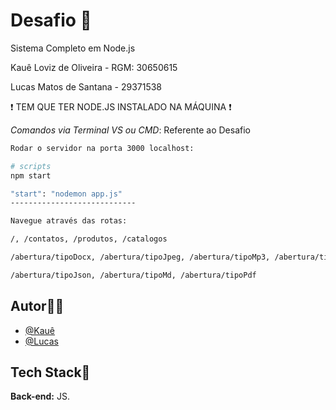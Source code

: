 # Desafio 🎲
Sistema Completo em Node.js

Kauê Loviz de Oliveira - RGM: 30650615

Lucas Matos de Santana - 29371538

❗ TEM QUE TER NODE.JS INSTALADO NA MÁQUINA ❗

*Comandos via Terminal VS ou CMD*: Referente ao Desafio
```bash
Rodar o servidor na porta 3000 localhost:

# scripts
npm start

"start": "nodemon app.js"
----------------------------

Navegue através das rotas:

/, /contatos, /produtos, /catalogos

/abertura/tipoDocx, /abertura/tipoJpeg, /abertura/tipoMp3, /abertura/tipoMp4 

/abertura/tipoJson, /abertura/tipoMd, /abertura/tipoPdf
```

## Autor🙋‍♂️
- [@Kauê](https://github.com/KaueLoviz)
- [@Lucas](https://github.com/Lucascuca)

 
## Tech Stack📝
**Back-end:** JS.
